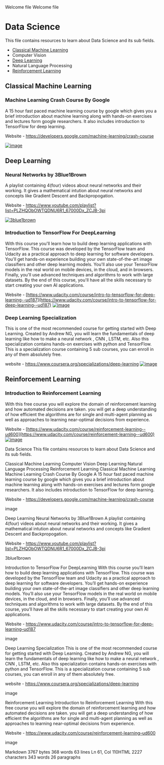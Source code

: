 Welcome file
Welcome file
# Data Science

This file contains resources to learn about Data Science and its sub fields.

* [Classical Machine Learning](#classical-machine-learning)
* Computer Vision
* [Deep Learning](#deep-learning)
* Natural Language Processing 
* [Reinforcement Learning](#reinforcement-learning)


## Classical Machine Learning

### Machine Learning Crash Course By Google

A 15 hour fast paced machine learning course by google which gives you a brief introduction about machine learning along with hands-on exercises and lectures form google researchers. It also includes introduction to TensorFlow for deep learning.

Website - https://developers.google.com/machine-learning/crash-course

[![image](https://user-images.githubusercontent.com/33346480/66891424-ca89a880-f006-11e9-80b9-d4d020155c7f.png)](https://developers.google.com/machine-learning/crash-course)


## Deep Learning

### Neural Networks by 3Blue1Brown

A playlist containing 4(four) videos about neural networks and their working. It gives a mathematical intution about neural networks and concepts like Gradient Descent and Backpropogation. 

Website - https://www.youtube.com/playlist?list=PLZHQObOWTQDNU6R1_67000Dx_ZCJB-3pi

[![3blue1brown](https://user-images.githubusercontent.com/41947720/66421378-6161ce00-ea25-11e9-9128-10473cd5ccb4.png)](https://www.youtube.com/playlist?list=PLZHQObOWTQDNU6R1_67000Dx_ZCJB-3pi)

### Introduction to TensorFlow For DeepLearning

With this course you'll learn how to build deep learning applications with TensorFlow. This course was developed by the TensorFlow team and Udacity as a practical approach to deep learning for software developers. You'll get hands-on experience building your own state-of-the-art image classifiers and other deep learning models. You'll also use your TensorFlow models in the real world on mobile devices, in the cloud, and in browsers. Finally, you'll use advanced techniques and algorithms to work with large datasets. By the end of this course, you'll have all the skills necessary to start creating your own AI applications.

Website - [https://www.udacity.com/course/intro-to-tensorflow-for-deep-learning--ud187](https://www.udacity.com/course/intro-to-tensorflow-for-deep-learning--ud187)
[
![image](https://user-images.githubusercontent.com/33346480/66979219-5b758800-f0ca-11e9-99e2-7ec14e009d5a.png)
](https://www.udacity.com/course/intro-to-tensorflow-for-deep-learning--ud187)

### Deep Learning Specialization

This is one of the most recommended course for getting started with Deep Learning. Created by Andrew NG, you will learn the fundamentals of deep learning like how to make a neural network , CNN , LSTM, etc. Also this specialization contains hands-on exercises with python and TensorFlow.
This is a specialization course containing 5 sub courses, you can enroll in any of them absolutely free.

website - https://www.coursera.org/specializations/deep-learning
[
![image](https://user-images.githubusercontent.com/33346480/66979662-fb7fe100-f0cb-11e9-87c9-558e6e5850e1.png)
](https://www.coursera.org/specializations/deep-learning)


## Reinforcement Learning

### Introduction to Reinforcement Learning

With this free course you will explore the domain of reinforcement learning and how automated decisions are taken. you will get a deep understanding of how efficient the algorithms are for single and multi-agent planning as well as approaches to learning near-optimal decisions from experience.

Website - [https://www.udacity.com/course/reinforcement-learning--ud600](https://www.udacity.com/course/reinforcement-learning--ud600)
[
![image](https://user-images.githubusercontent.com/33346480/66979366-d6d73980-f0ca-11e9-8731-bb98f95b817e.png)
](https://www.udacity.com/course/reinforcement-learning--ud600)

Data Science
This file contains resources to learn about Data Science and its sub fields.

Classical Machine Learning
Computer Vision
Deep Learning
Natural Language Processing
Reinforcement Learning
Classical Machine Learning
Machine Learning Crash Course By Google
A 15 hour fast paced machine learning course by google which gives you a brief introduction about machine learning along with hands-on exercises and lectures form google researchers. It also includes introduction to TensorFlow for deep learning.

Website - https://developers.google.com/machine-learning/crash-course

image

Deep Learning
Neural Networks by 3Blue1Brown
A playlist containing 4(four) videos about neural networks and their working. It gives a mathematical intution about neural networks and concepts like Gradient Descent and Backpropogation.

Website - https://www.youtube.com/playlist?list=PLZHQObOWTQDNU6R1_67000Dx_ZCJB-3pi

3blue1brown

Introduction to TensorFlow For DeepLearning
With this course you’ll learn how to build deep learning applications with TensorFlow. This course was developed by the TensorFlow team and Udacity as a practical approach to deep learning for software developers. You’ll get hands-on experience building your own state-of-the-art image classifiers and other deep learning models. You’ll also use your TensorFlow models in the real world on mobile devices, in the cloud, and in browsers. Finally, you’ll use advanced techniques and algorithms to work with large datasets. By the end of this course, you’ll have all the skills necessary to start creating your own AI applications.

Website - https://www.udacity.com/course/intro-to-tensorflow-for-deep-learning–ud187

image

Deep Learning Specialization
This is one of the most recommended course for getting started with Deep Learning. Created by Andrew NG, you will learn the fundamentals of deep learning like how to make a neural network , CNN , LSTM, etc. Also this specialization contains hands-on exercises with python and TensorFlow.
This is a specialization course containing 5 sub courses, you can enroll in any of them absolutely free.

website - https://www.coursera.org/specializations/deep-learning

image

Reinforcement Learning
Introduction to Reinforcement Learning
With this free course you will explore the domain of reinforcement learning and how automated decisions are taken. you will get a deep understanding of how efficient the algorithms are for single and multi-agent planning as well as approaches to learning near-optimal decisions from experience.

Website - https://www.udacity.com/course/reinforcement-learning–ud600

image

Markdown 3767 bytes 368 words 63 lines Ln 61, Col 110HTML 2227 characters 343 words 26 paragraphs
